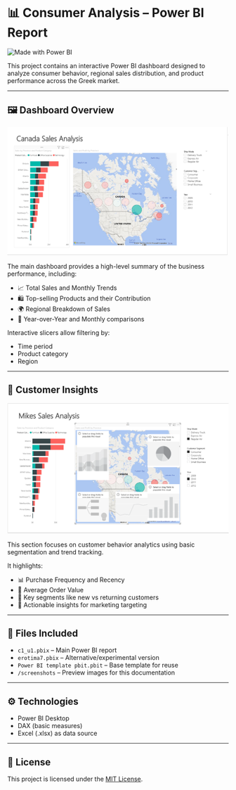# 📊 Consumer Analysis – Power BI Report

![Made with Power BI](https://img.shields.io/badge/Made%20with-Power%20BI-yellow?style=for-the-badge&logo=powerbi)

This project contains an interactive Power BI dashboard designed to analyze consumer behavior, regional sales distribution, and product performance across the Greek market.

---

## 🖼️ Dashboard Overview

![Dashboard Overview](screenshots/dashboard-overview.png)

The main dashboard provides a high-level summary of the business performance, including:

- 📈 Total Sales and Monthly Trends
- 🛍️ Top-selling Products and their Contribution
- 🌍 Regional Breakdown of Sales
- 📅 Year-over-Year and Monthly comparisons

Interactive slicers allow filtering by:
- Time period
- Product category
- Region

---

## 👥 Customer Insights

![Customer Analysis](screenshots/customer-analysis.png)

This section focuses on customer behavior analytics using basic segmentation and trend tracking.

It highlights:
- 📊 Purchase Frequency and Recency
- 💸 Average Order Value
- 🎯 Key segments like new vs returning customers
- 🧠 Actionable insights for marketing targeting

---

## 📁 Files Included

- `c1_u1.pbix` – Main Power BI report  
- `erotima7.pbix` – Alternative/experimental version  
- `Power BI template pbit.pbit` – Base template for reuse  
- `/screenshots` – Preview images for this documentation  

---

## ⚙️ Technologies

- Power BI Desktop
- DAX (basic measures)
- Excel (.xlsx) as data source

---

## 📄 License

This project is licensed under the [MIT License](LICENSE).
